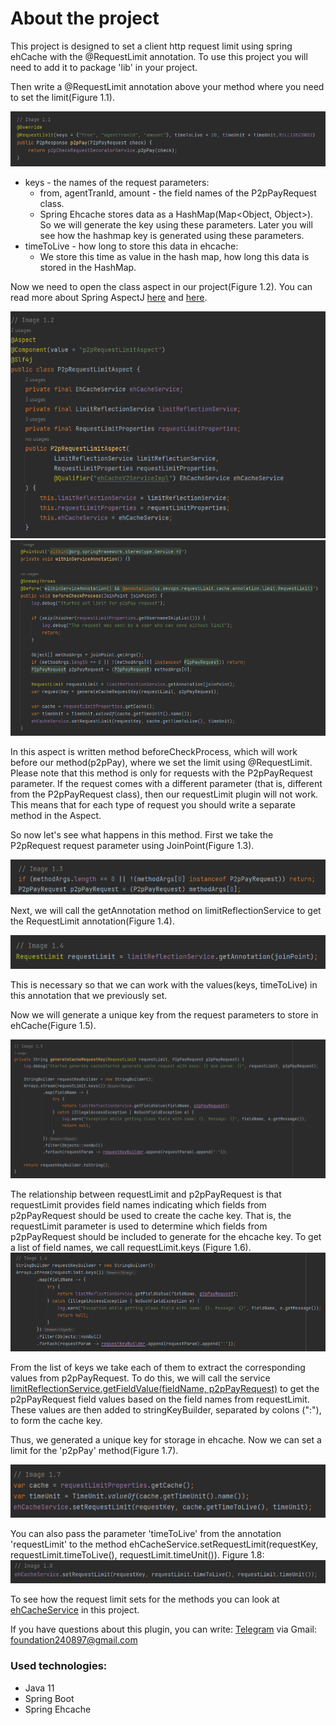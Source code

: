 # About the project

This project is designed to set a client http request limit using spring ehCache
with the @RequestLimit annotation. To use this project you will need to add it to package 'lib' in your project.

Then write a @RequestLimit annotation above your method where you need to set the limit(Figure 1.1).

![img_2.png](img_2.png)
- keys - the names of the request parameters:
    - from, agentTranId, amount - the field names of the P2pPayRequest class.
    - Spring Ehcache stores data as a HashMap(Map<Object, Object>). So we will generate the key using these parameters.
      Later you will see how the hashmap key is generated using these parameters.
- timeToLive - how long to store this data in ehcache:
    - We store this time as value in the hash map, how long this data is stored in the HashMap.

Now we need to open the class aspect in our project(Figure 1.2).
You can read more about Spring AspectJ [here](https://www.baeldung.com/aspectj) and [here](https://habr.com/ru/articles/428548/).

![img_7.png](img_7.png)
![img_8.png](img_8.png)

In this aspect is written method beforeCheckProcess, which will work before our method(p2pPay), where we set the limit using @RequestLimit.
Please note that this method is only for requests with the P2pPayRequest parameter. 
If the request comes with a different parameter (that is, different from the P2pPayRequest class), 
then our requestLimit plugin will not work. This means that for each type of request you should write a separate method in the Aspect.

So now let's see what happens in this method. First we take the P2pRequest request parameter using JoinPoint(Figure 1.3).

![img_3.png](img_3.png)

Next, we will call the getAnnotation method on limitReflectionService to get the RequestLimit annotation(Figure 1.4).

![img_4.png](img_4.png)

This is necessary so that we can work with the values(keys, timeToLive) in this annotation that we previously set.

Now we will generate a unique key from the request parameters to store in ehCache(Figure 1.5).

![img_6.png](img_6.png)

The relationship between requestLimit and p2pPayRequest is that requestLimit provides field names indicating
which fields from p2pPayRequest should be used to create the cache key. That is, the requestLimit parameter is used to determine which fields 
from p2pPayRequest should be included to generate for the ehcache key. To get a list of field names, we call requestLimit.keys (Figure 1.6).
![img_1.png](img_1.png)

From the list of keys we take each of them to extract the corresponding values from p2pPayRequest. 
To do this, we will call the service [limitReflectionService.getFieldValue(fieldName, p2pPayRequest)](src/main/java/uz/devops/requestLimit/cache/service/LimitReflectionService.java) to get the p2pPayRequest field values 
based on the field names from requestLimit. These values are then added to stringKeyBuilder, separated by colons (":"), to form the cache key.

Thus, we generated a unique key for storage in ehcache. Now we can set a limit for the 'p2pPay' method(Figure 1.7).

![img_9.png](img_9.png)

You can also pass the parameter 'timeToLive' from the annotation 'requestLimit' to the method 
ehCacheService.setRequestLimit(requestKey, requestLimit.timeToLive(), requestLimit.timeUnit()). Figure 1.8:
![img_5.png](img_5.png)

To see how the request limit sets for the methods you can look at [ehCacheService](src/main/java/uz/devops/requestLimit/cache/service/EhCacheService.java) in this project.


If you have questions about this plugin, you can write:
[Telegram](https://t.me/ibnNemat) via Gmail: foundation240897@gmail.com

### Used technologies:
- Java 11
- Spring Boot
- Spring Ehcache